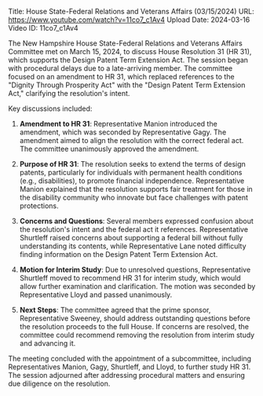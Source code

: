 Title: House State-Federal Relations and Veterans Affairs (03/15/2024)
URL: https://www.youtube.com/watch?v=11co7_c1Av4
Upload Date: 2024-03-16
Video ID: 11co7_c1Av4

The New Hampshire House State-Federal Relations and Veterans Affairs Committee met on March 15, 2024, to discuss House Resolution 31 (HR 31), which supports the Design Patent Term Extension Act. The session began with procedural delays due to a late-arriving member. The committee focused on an amendment to HR 31, which replaced references to the "Dignity Through Prosperity Act" with the "Design Patent Term Extension Act," clarifying the resolution's intent.

Key discussions included:

1. **Amendment to HR 31**: Representative Manion introduced the amendment, which was seconded by Representative Gagy. The amendment aimed to align the resolution with the correct federal act. The committee unanimously approved the amendment.

2. **Purpose of HR 31**: The resolution seeks to extend the terms of design patents, particularly for individuals with permanent health conditions (e.g., disabilities), to promote financial independence. Representative Manion explained that the resolution supports fair treatment for those in the disability community who innovate but face challenges with patent protections.

3. **Concerns and Questions**: Several members expressed confusion about the resolution's intent and the federal act it references. Representative Shurtleff raised concerns about supporting a federal bill without fully understanding its contents, while Representative Lane noted difficulty finding information on the Design Patent Term Extension Act.

4. **Motion for Interim Study**: Due to unresolved questions, Representative Shurtleff moved to recommend HR 31 for interim study, which would allow further examination and clarification. The motion was seconded by Representative Lloyd and passed unanimously.

5. **Next Steps**: The committee agreed that the prime sponsor, Representative Sweeney, should address outstanding questions before the resolution proceeds to the full House. If concerns are resolved, the committee could recommend removing the resolution from interim study and advancing it.

The meeting concluded with the appointment of a subcommittee, including Representatives Manion, Gagy, Shurtleff, and Lloyd, to further study HR 31. The session adjourned after addressing procedural matters and ensuring due diligence on the resolution.
